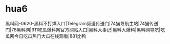 # hua6
黑料网-0620-黑料不打烊入口|Telegram频道传送门|74猫导航主站|74猫传送门|78黑料网|911吃瓜爆料网官方网站入口|黑料大事记|黑料大爆料|黑料网导航|吃瓜网今日吃瓜热门大瓜在线观看|881比鸭
